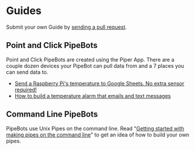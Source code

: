 # Guides 
Submit your own Guide by [sending a pull request](https://github.com/PipeBots/pipebots.github.io).

## Point and Click PipeBots  
Point and Click PipeBots are created using the Piper App. There are a couple dozen devices your PipeBot can pull data from and a 7 places you can send data to.

* [Send a Raspberry Pi's temperature to Google Sheets. No extra sensor required!](send-your-raspberry-pis-temperature-to-google-sheets.md)
* [How to build a temperature alarm that emails and text messages ](how-to-build-a-temperature-alarm-that-emails-and-text-messages.md)

## Command Line PipeBots 
PipeBots use Unix Pipes on the command line. Read "[Getting started with making pipes on the command line](getting-started-with-making-pipes-on-the-command-line.md)" to get an idea of how to build your own pipes. 

